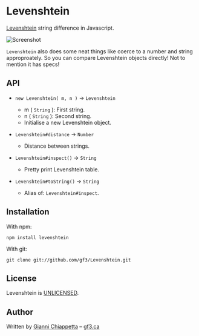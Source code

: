# Levenshtein

[Levenshtein](http://en.wikipedia.org/wiki/Levenshtein_distance) string difference in Javascript.

![Screenshot](http://f.cl.ly/items/0E3B0c3H3z3F1A2t1437/Levenshtein.png)

`Levenshtein` also does some neat things like coerce to a number and string approproately. So you can compare Levenshtein objects directly! Not to mention it has specs!

## API

* `new Levenshtein( m, n )` → `Levenshtein`
    * m ( `String` ): First string.
    * n ( `String` ): Second string.
    * Initialise a new Levenshtein object.

* `Levenshtein#distance` → `Number`
    * Distance between strings.

* `Levenshtein#inspect()` → `String`
    * Pretty print Levenshtein table.

* `Levenshtein#toString()` → `String`
    * Alias of: `Levenshtein#inspect`.

## Installation

With npm:

    npm install levenshtein

With git:

    git clone git://github.com/gf3/Levenshtein.git

## License

Levenshtein is [UNLICENSED](http://unlicense.org/).

## Author

Written by [Gianni Chiappetta](https://github.com/gf3) &ndash; [gf3.ca](http://gf3.ca)

